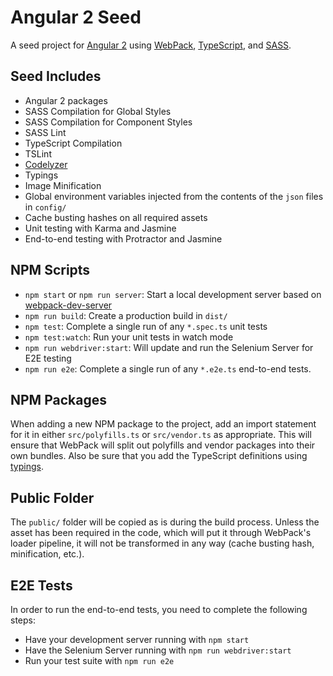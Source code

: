 # Angular 2 Seed
A seed project for [Angular 2](https://angular.io) using [WebPack](https://webpack.github.io), [TypeScript](http://www.typescriptlang.org), and [SASS](http://sass-lang.com).

## Seed Includes
- Angular 2 packages
- SASS Compilation for Global Styles
- SASS Compilation for Component Styles
- SASS Lint
- TypeScript Compilation
- TSLint
- [Codelyzer](https://github.com/mgechev/codelyzer)
- Typings
- Image Minification
- Global environment variables injected from the contents of the `json` files in `config/`
- Cache busting hashes on all required assets
- Unit testing with Karma and Jasmine
- End-to-end testing with Protractor and Jasmine

## NPM Scripts
- `npm start` or `npm run server`: Start a local development server based on [webpack-dev-server](https://webpack.github.io/docs/webpack-dev-server.html)
- `npm run build`: Create a production build in `dist/`
- `npm test`: Complete a single run of any `*.spec.ts` unit tests
- `npm test:watch`: Run your unit tests in watch mode
- `npm run webdriver:start`: Will update and run the Selenium Server for E2E testing
- `npm run e2e`: Complete a single run of any `*.e2e.ts` end-to-end tests.

## NPM Packages
When adding a new NPM package to the project, add an import statement for it in either `src/polyfills.ts` or `src/vendor.ts` as appropriate. This will ensure that WebPack will split out polyfills and vendor packages into their own bundles. Also be sure that you add the TypeScript definitions using [typings](https://github.com/typings/typings).

## Public Folder
The `public/` folder will be copied as is during the build process. Unless the asset has been required in the code, which will put it through WebPack's loader pipeline, it will not be transformed in any way (cache busting hash, minification, etc.).

## E2E Tests
In order to run the end-to-end tests, you need to complete the following steps:
- Have your development server running with `npm start`
- Have the Selenium Server running with `npm run webdriver:start`
- Run your test suite with `npm run e2e`